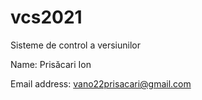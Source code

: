 # vcs2021
Sisteme de control a versiunilor

Name: Prisăcari Ion

Email address: vano22prisacari@gmail.com
